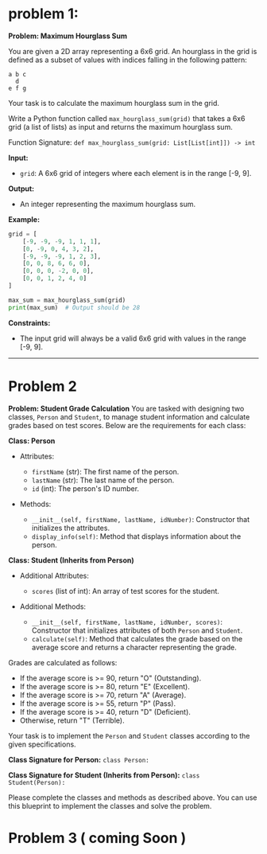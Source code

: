 # problem 1:
**Problem: Maximum Hourglass Sum**

You are given a 2D array representing a 6x6 grid. An hourglass in the grid is defined as a subset of values with indices falling in the following pattern:

```
a b c
  d
e f g
```

Your task is to calculate the maximum hourglass sum in the grid.

Write a Python function called `max_hourglass_sum(grid)` that takes a 6x6 grid (a list of lists) as input and returns the maximum hourglass sum.

Function Signature: `def max_hourglass_sum(grid: List[List[int]]) -> int`

**Input:**

- `grid`: A 6x6 grid of integers where each element is in the range [-9, 9].

**Output:**

- An integer representing the maximum hourglass sum.

**Example:**

```python
grid = [
    [-9, -9, -9, 1, 1, 1],
    [0, -9, 0, 4, 3, 2],
    [-9, -9, -9, 1, 2, 3],
    [0, 0, 8, 6, 6, 0],
    [0, 0, 0, -2, 0, 0],
    [0, 0, 1, 2, 4, 0]
]

max_sum = max_hourglass_sum(grid)
print(max_sum)  # Output should be 28
```

**Constraints:**

- The input grid will always be a valid 6x6 grid with values in the range [-9, 9].


------------------------------------------

# Problem 2
**Problem: Student Grade Calculation**
You are tasked with designing two classes, `Person` and `Student`, to manage student information and calculate grades based on test scores. Below are the requirements for each class:

**Class: Person**

- Attributes:
  - `firstName` (str): The first name of the person.
  - `lastName` (str): The last name of the person.
  - `id` (int): The person's ID number.
  
- Methods:
  - `__init__(self, firstName, lastName, idNumber)`: Constructor that initializes the attributes.
  - `display_info(self)`: Method that displays information about the person.

**Class: Student (Inherits from Person)**

- Additional Attributes:
  - `scores` (list of int): An array of test scores for the student.
  
- Additional Methods:
  - `__init__(self, firstName, lastName, idNumber, scores)`: Constructor that initializes attributes of both `Person` and `Student`.
  - `calculate(self)`: Method that calculates the grade based on the average score and returns a character representing the grade.
  
Grades are calculated as follows:
- If the average score is >= 90, return "O" (Outstanding).
- If the average score is >= 80, return "E" (Excellent).
- If the average score is >= 70, return "A" (Average).
- If the average score is >= 55, return "P" (Pass).
- If the average score is >= 40, return "D" (Deficient).
- Otherwise, return "T" (Terrible).

Your task is to implement the `Person` and `Student` classes according to the given specifications.

**Class Signature for Person:** `class Person:`

**Class Signature for Student (Inherits from Person):** `class Student(Person):`

Please complete the classes and methods as described above. You can use this blueprint to implement the classes and solve the problem.

# Problem 3 ( coming Soon )

